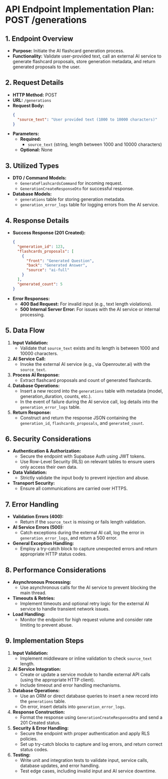 # API Endpoint Implementation Plan: POST /generations

## 1. Endpoint Overview

- **Purpose:** Initiate the AI flashcard generation process.
- **Functionality:** Validate user-provided text, call an external AI service to generate flashcard proposals, store generation metadata, and return generated proposals to the user.

## 2. Request Details

- **HTTP Method:** POST
- **URL:** `/generations`
- **Request Body:**
  ```json
  {
    "source_text": "User provided text (1000 to 10000 characters)"
  }
  ```
- **Parameters:**
  - **Required:**
    - `source_text` (string, length between 1000 and 10000 characters)
  - **Optional:** None

## 3. Utilized Types

- **DTO / Command Models:**
  - `GenerateFlashcardsCommand` for incoming request.
  - `GenerationCreateResponseDto` for successful response.
- **Database Models:**
  - `generations` table for storing generation metadata.
  - `generation_error_logs` table for logging errors from the AI service.

## 4. Response Details

- **Success Response (201 Created):**
  ```json
  {
    "generation_id": 123,
    "flashcards_proposals": [
      {
        "front": "Generated Question",
        "back": "Generated Answer",
        "source": "ai-full"
      }
    ],
    "generated_count": 5
  }
  ```
- **Error Responses:**
  - **400 Bad Request:** For invalid input (e.g., text length violations).
  - **500 Internal Server Error:** For issues with the AI service or internal processing.

## 5. Data Flow

1. **Input Validation:**
   - Validate that `source_text` exists and its length is between 1000 and 10000 characters.
2. **AI Service Call:**
   - Invoke the external AI service (e.g., via Openrouter.ai) with the `source_text`.
3. **Process AI Response:**
   - Extract flashcard proposals and count of generated flashcards.
4. **Database Operations:**
   - Insert a new record into the `generations` table with metadata (model, generation_duration, counts, etc.).
   - In the event of failure during the AI service call, log details into the `generation_error_logs` table.
5. **Return Response:**
   - Construct and return the response JSON containing the `generation_id`, `flashcards_proposals`, and `generated_count`.

## 6. Security Considerations

- **Authentication & Authorization:**
  - Secure the endpoint with Supabase Auth using JWT tokens.
  - Use Row-Level Security (RLS) on relevant tables to ensure users only access their own data.
- **Data Validation:**
  - Strictly validate the input body to prevent injection and abuse.
- **Transport Security:**
  - Ensure all communications are carried over HTTPS.

## 7. Error Handling

- **Validation Errors (400):**
  - Return if the `source_text` is missing or fails length validation.
- **AI Service Errors (500):**
  - Catch exceptions during the external AI call, log the error in `generation_error_logs`, and return a 500 error.
- **General Exception Handling:**
  - Employ a try-catch block to capture unexpected errors and return appropriate HTTP status codes.

## 8. Performance Considerations

- **Asynchronous Processing:**
  - Use asynchronous calls for the AI service to prevent blocking the main thread.
- **Timeouts & Retries:**
  - Implement timeouts and optional retry logic for the external AI service to handle transient network issues.
- **Load Handling:**
  - Monitor the endpoint for high request volume and consider rate limiting to prevent abuse.

## 9. Implementation Steps

1. **Input Validation:**
   - Implement middleware or inline validation to check `source_text` length.
2. **AI Service Integration:**
   - Create or update a service module to handle external API calls (using the appropriate HTTP client).
   - Include timeout and error handling mechanisms.
3. **Database Operations:**
   - Use an ORM or direct database queries to insert a new record into the `generations` table.
   - On error, insert details into `generation_error_logs`.
4. **Response Construction:**
   - Format the response using `GenerationCreateResponseDto` and send a 201 Created status.
5. **Security & Error Handling:**
   - Secure the endpoint with proper authentication and apply RLS policies.
   - Set up try-catch blocks to capture and log errors, and return correct status codes.
6. **Testing:**
   - Write unit and integration tests to validate input, service calls, database updates, and error handling.
   - Test edge cases, including invalid input and AI service downtime.

<!-- Note: Field names (source_text, generation_id, flashcards_proposals, generated_count) are consistent with the DTOs in types.ts -->
